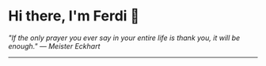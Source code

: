 <h1>Hi there, I'm Ferdi 👋</h1>

<p><em>
  "If the only prayer you ever say in your entire life is thank you, it will be enough." — Meister Eckhart
</em></p>

---
